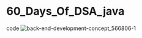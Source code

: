 # 60_Days_Of_DSA_java
code
![back-end-development-concept_566806-1](https://github.com/Shouvik078/60_Days_Of_DSA_java/assets/106507099/7b004e93-e77d-49e4-9072-975d2e821e0d)
